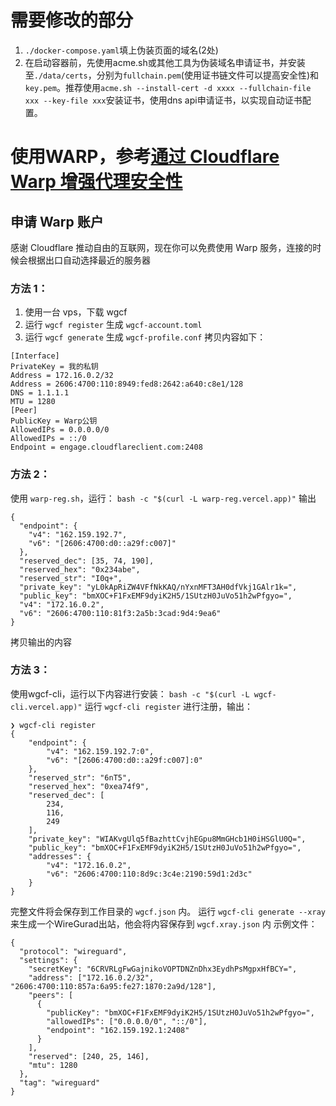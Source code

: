 # 需要修改的部分
1. `./docker-compose.yaml`填上伪装页面的域名(2处)  
2. 在启动容器前，先使用acme.sh或其他工具为伪装域名申请证书，并安装至`./data/certs`，分别为`fullchain.pem`(使用证书链文件可以提高安全性)和`key.pem`。推荐使用`acme.sh --install-cert -d xxxx --fullchain-file xxx --key-file xxx`安装证书，使用dns api申请证书，以实现自动证书配置。

# 使用WARP，参考[通过 Cloudflare Warp 增强代理安全性](https://xtls.github.io/document/level-2/warp.html)
## 申请 Warp 账户
感谢 Cloudflare 推动自由的互联网，现在你可以免费使用 Warp 服务，连接的时候会根据出口自动选择最近的服务器
### 方法 1：
1. 使用一台 vps，下载 wgcf
2. 运行 `wgcf register` 生成 `wgcf-account.toml`
3. 运行 `wgcf generate` 生成 `wgcf-profile.conf` 拷贝内容如下：
```
[Interface]
PrivateKey = 我的私钥
Address = 172.16.0.2/32
Address = 2606:4700:110:8949:fed8:2642:a640:c8e1/128
DNS = 1.1.1.1
MTU = 1280
[Peer]
PublicKey = Warp公钥
AllowedIPs = 0.0.0.0/0
AllowedIPs = ::/0
Endpoint = engage.cloudflareclient.com:2408
```
### 方法 2：
使用 `warp-reg.sh`，运行：
`bash -c "$(curl -L warp-reg.vercel.app)"`
输出
```
{
  "endpoint": {
    "v4": "162.159.192.7",
    "v6": "[2606:4700:d0::a29f:c007]"
  },
  "reserved_dec": [35, 74, 190],
  "reserved_hex": "0x234abe",
  "reserved_str": "I0q+",
  "private_key": "yL0kApRiZW4VFfNkKAQ/nYxnMFT3AH0dfVkj1GAlr1k=",
  "public_key": "bmXOC+F1FxEMF9dyiK2H5/1SUtzH0JuVo51h2wPfgyo=",
  "v4": "172.16.0.2",
  "v6": "2606:4700:110:81f3:2a5b:3cad:9d4:9ea6"
}
```
拷贝输出的内容
### 方法 3：
使用wgcf-cli，运行以下内容进行安装：
`bash -c "$(curl -L wgcf-cli.vercel.app)"`
运行 `wgcf-cli register` 进行注册，输出：
```
❯ wgcf-cli register
{
    "endpoint": {
        "v4": "162.159.192.7:0",
        "v6": "[2606:4700:d0::a29f:c007]:0"
    },
    "reserved_str": "6nT5",
    "reserved_hex": "0xea74f9",
    "reserved_dec": [
        234,
        116,
        249
    ],
    "private_key": "WIAKvgUlq5fBazhttCvjhEGpu8MmGHcb1H0iHSGlU0Q=",
    "public_key": "bmXOC+F1FxEMF9dyiK2H5/1SUtzH0JuVo51h2wPfgyo=",
    "addresses": {
        "v4": "172.16.0.2",
        "v6": "2606:4700:110:8d9c:3c4e:2190:59d1:2d3c"
    }
}
```
完整文件将会保存到工作目录的 `wgcf.json` 内。
运行 `wgcf-cli generate --xray` 来生成一个WireGurad出站，他会将内容保存到 `wgcf.xray.json` 内
示例文件：
```
{
  "protocol": "wireguard",
  "settings": {
    "secretKey": "6CRVRLgFwGajnikoVOPTDNZnDhx3EydhPsMgpxHfBCY=",
    "address": ["172.16.0.2/32", "2606:4700:110:857a:6a95:fe27:1870:2a9d/128"],
    "peers": [
      {
        "publicKey": "bmXOC+F1FxEMF9dyiK2H5/1SUtzH0JuVo51h2wPfgyo=",
        "allowedIPs": ["0.0.0.0/0", "::/0"],
        "endpoint": "162.159.192.1:2408"
      }
    ],
    "reserved": [240, 25, 146],
    "mtu": 1280
  },
  "tag": "wireguard"
}
```